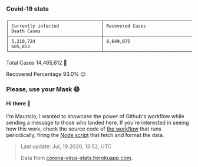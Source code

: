 
### Covid-19 stats

```
┌───────────────────────────────────┬───────────────────────────────────┬───────────────────────────────────┐
│ Currently infected                │ Recovered Cases                   │ Death Cases                       │
├───────────────────────────────────┼───────────────────────────────────┼───────────────────────────────────┤
│ 5,210,724                         │ 8,649,075                         │ 605,813                           │
└───────────────────────────────────┴───────────────────────────────────┴───────────────────────────────────┘
```

Total Cases 14,465,612 🦠

Recovered Percentage 93.0% 😌

### Please, use your Mask 😷

#### Hi there 👋
I'm Mauricio, I wanted to showcase the power of Github's workflow while sending a message to those who landed here.
If you're interested in seeing how this work, check the source code of [the workflow](https://github.com/mdottavio/mdottavio/blob/master/.github/workflows/updateReadme.yml) that runs periodically, firing
the [Node script](https://github.com/mdottavio/mdottavio/tree/covidstats) that fetch and format the data.

> Last update: Jul, 19 2020, 13:52, UTC
>
> Data from [corona-virus-stats.herokuapp.com](https://corona-virus-stats.herokuapp.com/api/v1/cases/general-stats).
